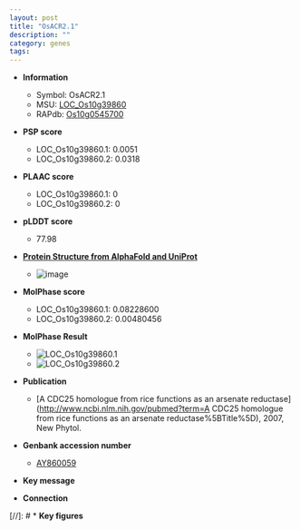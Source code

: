 ```yaml
---
layout: post
title: "OsACR2.1"
description: ""
category: genes
tags: 
---
```


* **Information**  
    + Symbol: OsACR2.1  
    + MSU: [LOC_Os10g39860](http://rice.plantbiology.msu.edu/cgi-bin/ORF_infopage.cgi?orf=LOC_Os10g39860)  
    + RAPdb: [Os10g0545700](http://rapdb.dna.affrc.go.jp/viewer/gbrowse_details/irgsp1?name=Os10g0545700)  

* **PSP score**  
    + LOC_Os10g39860.1: 0.0051 
    + LOC_Os10g39860.2: 0.0318 

* **PLAAC score**  
    + LOC_Os10g39860.1: 0 
    + LOC_Os10g39860.2: 0 

* **pLDDT score**
    + 77.98

* **[Protein Structure from AlphaFold and UniProt](https://www.uniprot.org/uniprotkb/Q336V5/entry#structure)**
    + ![image](https://ricepsp.github.io/images/Q3/AF-Q336V5-F1.png)

* **MolPhase score**
    + LOC_Os10g39860.1: 0.08228600
    + LOC_Os10g39860.2: 0.00480456

* **MolPhase Result**
    + ![LOC_Os10g39860.1](https://304243504.github.io/Pictures/LOC_Os10g/LOC_Os10g39860.1.png)
    + ![LOC_Os10g39860.2](https://304243504.github.io/Pictures/LOC_Os10g/LOC_Os10g39860.2.png)

* **Publication**  
    + [A CDC25 homologue from rice functions as an arsenate reductase](http://www.ncbi.nlm.nih.gov/pubmed?term=A CDC25 homologue from rice functions as an arsenate reductase%5BTitle%5D), 2007, New Phytol.

* **Genbank accession number**  
    + [AY860059](http://www.ncbi.nlm.nih.gov/nuccore/AY860059)

* **Key message**  

* **Connection**  

[//]: # * **Key figures**  


